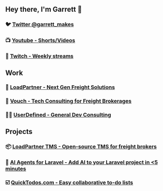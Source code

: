 ## Hey there, I'm Garrett 👋

### 🐦 [Twitter @garrett_makes](twitter.com/garrett_makes) 
### 📺 [Youtube - Shorts/Videos](https://www.youtube.com/@garrett_makes)
### 🎥 [Twitch - Weekly streams](https://www.twitch.tv/garrett_makes)

## Work

### 🤠 [LoadPartner - Next Gen Freight Solutions](https://loadpartner.io)
### 🚀 [Vouch - Tech Consulting for Freight Brokerages](https://canvouch.com)
### 🧑‍💻 [UserDefined - General Dev Consulting](https://userdefined.io)

## Projects

### 📦 [LoadPartner TMS - Open-source TMS for freight brokers](https://github.com/loadpartner/tms)
### 🤖 [AI Agents for Laravel - Add AI to your Laravel project in <5 minutes](https://github.com/adrenallen/ai-agents-laravel)
### ☑️ [QuickTodos.com - Easy collaborative to-do lists](https://quicktodos.com)
